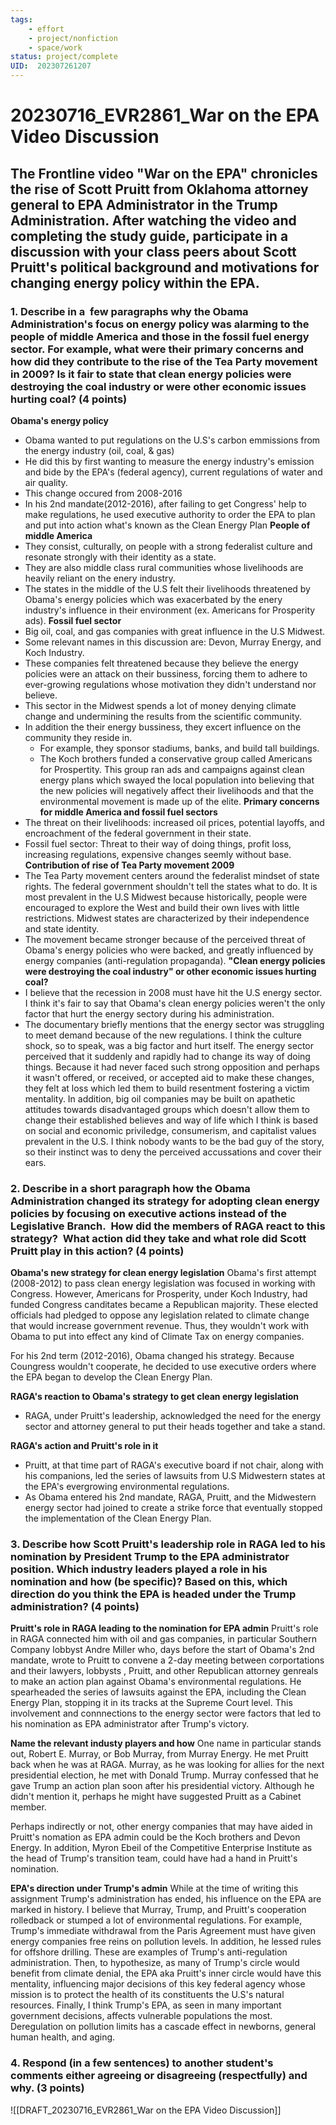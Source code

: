 ```yaml
---
tags: 
	- effort
	- project/nonfiction
	- space/work
status: project/complete
UID:  202307261207
---
```


# 20230716_EVR2861_War on the EPA Video Discussion

## The Frontline video "War on the EPA" chronicles the rise of Scott Pruitt from Oklahoma attorney general to EPA Administrator in the Trump Administration. After watching the video and completing the study guide, participate in a discussion with your class peers about Scott Pruitt's political background and motivations for changing energy policy within the EPA.

### 1. Describe in a  few paragraphs why the Obama Administration's focus on energy policy was alarming to the people of middle America and those in the fossil fuel energy sector. For example, what were their primary concerns and how did they contribute to the rise of the Tea Party movement in 2009? Is it fair to state that clean energy policies were destroying the coal industry or were other economic issues hurting coal? (4 points)

**Obama's energy policy**
- Obama wanted to put regulations on the U.S's carbon emmissions from the energy industry (oil, coal, & gas)
- He did this by first wanting to measure the energy industry's emission and bide by the EPA's (federal agency), current regulations of water and air quality.
- This change occured from 2008-2016
- In his 2nd mandate(2012-2016), after failing to get Congress' help to make regulations, he used executive authority to order the EPA to plan and put into action what's known as the Clean Energy Plan
**People of middle America**
- They consist, culturally, on people with a strong federalist culture and resonate strongly with their identity as a state.
- They are also middle class rural communities whose livelihoods are heavily reliant on the enery industry.
- The states in the middle of the U.S felt their livelihoods threatened by Obama's energy policies which was exacerbated by the enery industry's influence in their environment (ex. Americans for Prosperity ads).
**Fossil fuel sector**
- Big oil, coal, and gas companies with great influence in the U.S Midwest.
- Some relevant names in this discussion are: Devon, Murray Energy, and Koch Industry.
- These companies felt threatened because they believe the energy policies were an attack on their bussiness, forcing them to adhere to ever-growing regulations whose motivation they didn't understand nor believe.
- This sector in the Midwest spends a lot of money denying climate change and undermining the results from the scientific community.
- In addition the their energy bussiness, they excert influence on the community they reside in. 
	- For example, they sponsor stadiums, banks, and build tall buildings.
	- The Koch brothers funded a conservative group called Americans for Prospertity. This group ran ads and campaigns against clean energy plans which swayed the local population into believing that the new policies will negatively affect their livelihoods and that the environmental movement is made up of the elite.
**Primary concerns for middle America and fossil fuel sectors**
- The threat on their livelihoods: increased oil prices, potential layoffs, and encroachment of the federal government in their state.
- Fossil fuel sector: Threat to their way of doing things, profit loss, increasing regulations, expensive changes seemly without base.
**Contribution of rise of Tea Party movement 2009**
- The Tea Party movement centers around the federalist mindset of state rights. The federal government shouldn't tell the states what to do. It is most prevalent in the U.S Midwest because historically, people were encouraged to explore the West and build their own lives with little restrictions. Midwest states are characterized by their independence and state identity.
- The movement became stronger because of the perceived threat of Obama's energy policies who were backed, and greatly influenced by energy companies (anti-regulation propaganda).
**"Clean energy policies were destroying the coal industry" or other economic issues hurting coal?**
- I believe that the recession in 2008 must have hit the U.S energy sector. I think it's fair to say that Obama's clean energy policies weren't the only factor that hurt the energy sectory during his administration.
- The documentary briefly mentions that the energy sector was struggling to meet demand because of the new regulations. I think the culture shock, so to speak, was a big factor and hurt itself. The energy sector perceived that it suddenly and rapidly had to change its way of doing things. Because it had never faced such strong opposition and perhaps it wasn't offered, or received, or accepted aid to make these changes, they felt at loss which led them to build resentment fostering a victim mentality. In addition, big oil companies may be built on apathetic attitudes towards disadvantaged groups which doesn't allow them to change their established believes and way of life which I think is based on social and economic priviledge, consumerism, and capitalist values prevalent in the U.S. I think nobody wants to be the bad guy of the story, so their instinct was to deny the perceived accussations and cover their ears.

### 2. Describe in a short paragraph how the Obama Administration changed its strategy for adopting clean energy policies by focusing on executive actions instead of the Legislative Branch.  How did the members of RAGA react to this strategy?  What action did they take and what role did Scott Pruitt play in this action? (4 points)
**Obama's new strategy for clean energy legislation**
Obama's first attempt (2008-2012) to pass clean energy legislation was focused in working with Congress. However, Americans for Prosperity, under Koch Industry, had funded Congress canditates became a Republican majority. These elected officials had pledged to oppose any legislation related to climate change that would increase government revenue. Thus, they wouldn't work with Obama to put into effect any kind of Climate Tax on energy companies.

For his 2nd term (2012-2016), Obama changed his strategy. Because Coungress wouldn't cooperate, he decided to use executive orders where the EPA began to develop the Clean Energy Plan.

**RAGA's reaction to Obama's strategy to get clean energy legislation**
- RAGA, under Pruitt's leadership, acknowledged the need for the energy sector and attorney general to put their heads together and take a stand.

**RAGA's action and Pruitt's role in it**
- Pruitt, at that time part of RAGA's executive board if not chair, along with his companions, led the series of lawsuits from U.S Midwestern states at the EPA's evergrowing environmental regulations.
- As Obama entered his 2nd mandate, RAGA, Pruitt, and the Midwestern energy sector had joined to create a strike force that eventually stopped the implementation of the Clean Energy Plan.


### 3. Describe how Scott Pruitt's leadership role in RAGA led to his nomination by President Trump to the EPA administrator position. Which industry leaders played a role in his nomination and how (be specific)? Based on this, which direction do you think the EPA is headed under the Trump administration? (4 points)

**Pruitt's role in RAGA leading to the nomination for EPA admin**
Pruitt's role in RAGA connected him with oil and gas companies, in particular Southern Company lobbyst Andre Miller who, days before the start of Obama's 2nd mandate, wrote to Pruitt to convene a 2-day meeting between corportations and their lawyers, lobbysts , Pruitt, and other Republican attorney genreals to make an action plan against Obama's environmental regulations. He spearheaded the series of lawsuits against the EPA, including the Clean Energy Plan, stopping it in its tracks at the Supreme Court level. This involvement and connnections to the energy sector were factors that led to his nomination as EPA administrator after Trump's victory.

**Name the relevant industy players and how**
One name in particular stands out, Robert E. Murray, or Bob Murray, from Murray Energy. He met Pruitt back when he was at RAGA. Murray, as he was looking for allies for the next presidential election, he met with Donald Trump. Murray confessed that he gave Trump an action plan soon after his presidential victory. Although he didn't mention it, perhaps he might have suggested Pruitt as a Cabinet member.

Perhaps indirectly or not, other energy companies that may have aided in Pruitt's nomation as EPA admin could be the Koch brothers and Devon Energy. In addition, Myron Ebeil of the Competitive Enterprise Institute as the head of Trump's transition team, could have had a hand in Pruitt's nomination.

**EPA's direction under Trump's admin**
While at the time of writing this assignment Trump's administration has ended, his influence on the EPA are marked in history. I believe that Murray, Trump, and Pruitt's cooperation rolledback or stumped a lot of environmental regulations. For example, Trump's immediate withdrawal from the Paris Agreement must have given energy companies free reins on pollution levels. In addition, he lessed rules for offshore drilling. These are examples of Trump's anti-regulation administration. Then, to hypothesize, as many of Trump's circle would benefit from climate denial, the EPA aka Pruitt's inner circle would have this mentality, influencing major decisions of this key federal agency whose mission is to protect the health of its constituents the U.S's natural resources. Finally, I think Trump's EPA, as seen in many important government decisions, affects vulnerable populations the most. Deregulation on pollution limits has a cascade effect in newborns, general human health, and aging.

### 4. Respond (in a few sentences) to another student's comments either agreeing or disagreeing (respectfully) and why. (3 points)

![[DRAFT_20230716_EVR2861_War on the EPA Video Discussion]]
